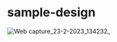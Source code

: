 # sample-design

![Web capture_23-2-2023_134232_](https://user-images.githubusercontent.com/87358709/220853597-3ee8a029-7033-4510-8478-0c6619403aae.jpeg)
